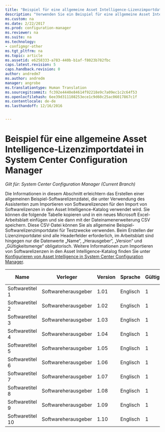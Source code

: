 ```yaml
---
title: "Beispiel für eine allgemeine Asset Intelligence-Lizenzimportdatei | Microsoft-Dokumentation"
description: "Verwenden Sie ein Beispiel für eine allgemeine Asset Intelligence-Lizenzdatei für den Import von Softwarelizenzen in System Center Configuration Manager."
ms.custom: na
ms.date: 2/22/2017
ms.prod: configuration-manager
ms.reviewer: na
ms.suite: na
ms.technology:
- configmgr-other
ms.tgt_pltfrm: na
ms.topic: article
ms.assetid: e6258333-a783-440b-b1af-f8023b782fbc
caps.latest.revision: 5
caps.handback.revision: 0
author: andredm7
ms.author: andredm
manager: angrobe
ms.translationtype: Human Translation
ms.sourcegitcommit: fc392e4440e84614f92218e9c7a09ec1c2c64f53
ms.openlocfilehash: 6ee39d311108253ece1c9d60c25ac06017867c1f
ms.contentlocale: de-de
ms.lasthandoff: 12/16/2016


---
```

# <a name="example-asset-intelligence-general-license-import-file-in-system-center-configuration-manager"></a>Beispiel für eine allgemeine Asset Intelligence-Lizenzimportdatei in System Center Configuration Manager

*Gilt für: System Center Configuration Manager (Current Branch)*

Die Informationen in diesem Abschnitt erleichtern das Erstellen einer allgemeinen Beispiel-Softwarelizenzdatei, die unter Verwendung des Assistenten zum Importieren von Softwarelizenzen für den Import von Softwarelizenzen in den Asset Intelligence-Katalog verwendet wird. Sie können die folgende Tabelle kopieren und in ein neues Microsoft Excel-Arbeitsblatt einfügen und sie dann mit der Dateinamenerweiterung CSV speichern. Diese CSV-Datei können Sie als allgemeine Beispiel-Softwarelizenzimportdatei für Testzwecke verwenden. Beim Erstellen der Lizenzimportdatei sind alle Headerfelder erforderlich, im Arbeitsblatt sind hingegen nur die Datenwerte „Name“, „Herausgeber“, „Version“ und „Gültigkeitsmenge“ obligatorisch. Weitere Informationen zum Importieren von Softwarelizenzen in den Asset Intelligence-Katalog finden Sie unter [Konfigurieren von Asset Intelligence in System Center Configuration Manager](../../../../core/clients/manage/asset-intelligence/configuring-asset-intelligence.md).  

|Name|Verleger|Version|Sprache|Gültigkeitsmenge|Bestellnummer|Name des Wiederverkäufers|Kaufdatum|Support erworben|Ablaufdatum Support|Kommentare|  
|----------|---------------|-------------|--------------|-----------------------|--------------|------------------|--------------------|----------------------|---------------------------|--------------|  
|Softwaretitel 1|Softwareherausgeber|1.01|Englisch|1|Bestellnummer|Name des Wiederverkäufers|10/10/2010|0|10/10/2012|Kommentar|  
|Softwaretitel 2|Softwareherausgeber|1.02|Englisch|1|Bestellnummer|Name des Wiederverkäufers|10/10/2010|0|10/10/2012|Kommentar|  
|Softwaretitel 3|Softwareherausgeber|1.03|Englisch|1|Bestellnummer|Name des Wiederverkäufers|10/10/2010|0|10/10/2012|Kommentar|  
|Softwaretitel 4|Softwareherausgeber|1.04|Englisch|1|Bestellnummer|Name des Wiederverkäufers|10/10/2010|0|10/10/2012|Kommentar|  
|Softwaretitel 5|Softwareherausgeber|1.05|Englisch|1|Bestellnummer|Name des Wiederverkäufers|10/10/2010|0|10/10/2012|Kommentar|  
|Softwaretitel 6|Softwareherausgeber|1.06|Englisch|1|Bestellnummer|Name des Wiederverkäufers|10/10/2010|0|10/10/2012|Kommentar|  
|Softwaretitel 7|Softwareherausgeber|1.07|Englisch|1|Bestellnummer|Name des Wiederverkäufers|10/10/2010|0|10/10/2012|Kommentar|  
|Softwaretitel 8|Softwareherausgeber|1.08|Englisch|1|Bestellnummer|Name des Wiederverkäufers|10/10/2010|0|10/10/2012|Kommentar|  
|Softwaretitel 9|Softwareherausgeber|1.09|Englisch|1|Bestellnummer|Name des Wiederverkäufers|10/10/2010|0|10/10/2012|Kommentar|  
|Softwaretitel 10|Softwareherausgeber|1.10|Englisch|1|Bestellnummer|Name des Wiederverkäufers|10/10/2010|0|10/10/2012|Kommentar|  

